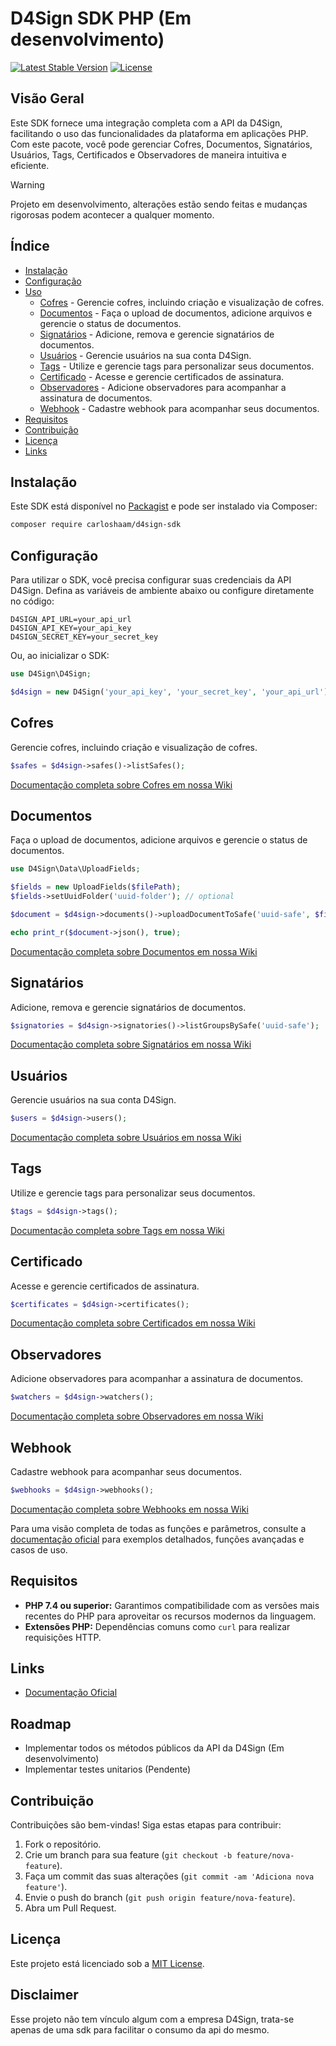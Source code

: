 # D4Sign SDK PHP (Em desenvolvimento)

[![Latest Stable Version](https://poser.pugx.org/vendor/d4sign-sdk/version)](https://packagist.org/packages/vendor/d4sign-sdk)
[![License](https://poser.pugx.org/vendor/d4sign-sdk/license)](https://packagist.org/packages/vendor/d4sign-sdk)

## Visão Geral
Este SDK fornece uma integração completa com a API da D4Sign, facilitando o uso das funcionalidades da plataforma em aplicações PHP. Com este pacote, você pode gerenciar Cofres, Documentos, Signatários, Usuários, Tags, Certificados e Observadores de maneira intuitiva e eficiente.

> [!WARNING]
> Projeto em desenvolvimento, alterações estão sendo feitas e mudanças rigorosas podem acontecer a qualquer momento.

## Índice
- [Instalação](#instalação)
- [Configuração](#configuração)
- [Uso](#uso)
    - [Cofres](#cofres) - Gerencie cofres, incluindo criação e visualização de cofres.
    - [Documentos](#documentos) - Faça o upload de documentos, adicione arquivos e gerencie o status de documentos.
    - [Signatários](#signatários) - Adicione, remova e gerencie signatários de documentos.
    - [Usuários](#usuários) - Gerencie usuários na sua conta D4Sign.
    - [Tags](#tags) - Utilize e gerencie tags para personalizar seus documentos.
    - [Certificado](#certificado) - Acesse e gerencie certificados de assinatura.
    - [Observadores](#observadores) - Adicione observadores para acompanhar a assinatura de documentos.
    - [Webhook](#webhook) - Cadastre webhook para acompanhar seus documentos.
- [Requisitos](#requisitos)
- [Contribuição](#contribuição)
- [Licença](#licença)
- [Links](#links)

## Instalação

Este SDK está disponível no [Packagist](https://packagist.org/packages/vendor/d4sign-sdk) e pode ser instalado via Composer:

```bash
composer require carloshaam/d4sign-sdk
```

## Configuração

Para utilizar o SDK, você precisa configurar suas credenciais da API D4Sign. Defina as variáveis de ambiente abaixo ou configure diretamente no código:

```dotenv
D4SIGN_API_URL=your_api_url
D4SIGN_API_KEY=your_api_key
D4SIGN_SECRET_KEY=your_secret_key
```

Ou, ao inicializar o SDK:

```php
use D4Sign\D4Sign;

$d4sign = new D4Sign('your_api_key', 'your_secret_key', 'your_api_url');
```

## Cofres

Gerencie cofres, incluindo criação e visualização de cofres.

```php
$safes = $d4sign->safes()->listSafes();
```

[Documentação completa sobre Cofres em nossa Wiki](https://github.com/carloshaam/d4sign-sdk/wiki/Safe)

## Documentos

Faça o upload de documentos, adicione arquivos e gerencie o status de documentos.

```php
use D4Sign\Data\UploadFields;

$fields = new UploadFields($filePath);
$fields->setUuidFolder('uuid-folder'); // optional

$document = $d4sign->documents()->uploadDocumentToSafe('uuid-safe', $fields);

echo print_r($document->json(), true);
````

[Documentação completa sobre Documentos em nossa Wiki](https://github.com/carloshaam/d4sign-sdk/wiki/Document)

## Signatários

Adicione, remova e gerencie signatários de documentos.

```php
$signatories = $d4sign->signatories()->listGroupsBySafe('uuid-safe');
````

[Documentação completa sobre Signatários em nossa Wiki](https://github.com/carloshaam/d4sign-sdk/wiki/Signatory)

## Usuários

Gerencie usuários na sua conta D4Sign.

```php
$users = $d4sign->users();
````

[Documentação completa sobre Usuários em nossa Wiki](https://github.com/carloshaam/d4sign-sdk/wiki/User)

## Tags

Utilize e gerencie tags para personalizar seus documentos.

```php
$tags = $d4sign->tags();
````

[Documentação completa sobre Tags em nossa Wiki](https://github.com/carloshaam/d4sign-sdk/wiki/Tag)

## Certificado

Acesse e gerencie certificados de assinatura.

```php
$certificates = $d4sign->certificates();
````

[Documentação completa sobre Certificados em nossa Wiki](https://github.com/carloshaam/d4sign-sdk/wiki/Certificate)

## Observadores

Adicione observadores para acompanhar a assinatura de documentos.

```php
$watchers = $d4sign->watchers();
````

[Documentação completa sobre Observadores em nossa Wiki](https://github.com/carloshaam/d4sign-sdk/wiki/Watcher)

## Webhook

Cadastre webhook para acompanhar seus documentos.

```php
$webhooks = $d4sign->webhooks();
````

[Documentação completa sobre Webhooks em nossa Wiki](https://github.com/carloshaam/d4sign-sdk/wiki/Webhook)

Para uma visão completa de todas as funções e parâmetros, consulte a [documentação oficial](https://docapi.d4sign.com.br/docs) para exemplos detalhados, funções avançadas e casos de uso.

## Requisitos

- **PHP 7.4 ou superior:** Garantimos compatibilidade com as versões mais recentes do PHP para aproveitar os recursos modernos da linguagem.
- **Extensões PHP:** Dependências comuns como `curl` para realizar requisições HTTP.

## Links

- [Documentação Oficial](https://docapi.d4sign.com.br)

## Roadmap

- Implementar todos os métodos públicos da API da D4Sign (Em desenvolvimento)
- Implementar testes unitarios (Pendente)

## Contribuição

Contribuições são bem-vindas! Siga estas etapas para contribuir:

1. Fork o repositório.
2. Crie um branch para sua feature (`git checkout -b feature/nova-feature`).
3. Faça um commit das suas alterações (`git commit -am 'Adiciona nova feature'`).
4. Envie o push do branch (`git push origin feature/nova-feature`).
5. Abra um Pull Request.

## Licença

Este projeto está licenciado sob a [MIT License](#).

## Disclaimer

Esse projeto não tem vínculo algum com a empresa D4Sign, trata-se apenas de uma sdk para facilitar o consumo da api do mesmo.

